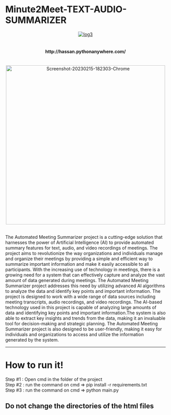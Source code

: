 # Minute2Meet-TEXT-AUDIO-SUMMARIZER

<div align="center">
<a href="https://ibb.co/tYRQFsR"><img src="https://i.ibb.co/mhpbgqp/log3.jpg" alt="log3" border="0"></a><br /><a target='_blank' href='https://imgbb.com/'></a><br />
<h4>http://hassan.pythonanywhere.com/</h4> <br>
<a href="https://ibb.co/2gqnwry"><img src="https://i.ibb.co/t8BmS64/Screenshot-20230215-182303-Chrome.jpg" alt="Screenshot-20230215-182303-Chrome" border="0" height="500px"></a>

</div>

<br>

The Automated Meeting Summarizer project is a cutting-edge solution that harnesses 
the power of Artificial Intelligence (AI) to provide automated summary features for text, 
audio, and video recordings of meetings. The project aims to revolutionize the way 
organizations and individuals manage and organize their meetings by providing a 
simple and efficient way to summarize important information and make it easily 
accessible to all participants. With the increasing use of technology in meetings, there is 
a growing need for a system that can effectively capture and analyze the vast amount of 
data generated during meetings. The Automated Meeting Summarizer project 
addresses this need by utilizing advanced AI algorithms to analyze the data and identify 
key points and important information.
The project is designed to work with a wide range of data sources including meeting 
transcripts, audio recordings, and video recordings. 
The AI-based technology used in this project is 
capable of analyzing large amounts of data and 
identifying key points and important information.The 
system is also able to extract key insights and trends 
from the data, making it an invaluable tool for 
decision-making and strategic planning. The 
Automated Meeting Summarizer project is also 
designed to be user-friendly, making it easy for 
individuals and organizations to access and utilize the 
information generated by the system.

-----

<h1>How to run it!</h1>
<p>

Step #1 : Open cmd in the folder of the project
  <br/>
Step #2 : run the command on cmd => pip install -r requirements.txt
  <br/>
Step #3 : run the command on cmd => python main.py
<br/>
<h2><b>Do not change the directories of the html files</b></h2>

</p>

